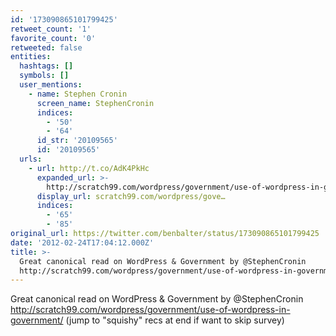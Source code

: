 ```yaml
---
id: '173090865101799425'
retweet_count: '1'
favorite_count: '0'
retweeted: false
entities:
  hashtags: []
  symbols: []
  user_mentions:
    - name: Stephen Cronin
      screen_name: StephenCronin
      indices:
        - '50'
        - '64'
      id_str: '20109565'
      id: '20109565'
  urls:
    - url: http://t.co/AdK4PkHc
      expanded_url: >-
        http://scratch99.com/wordpress/government/use-of-wordpress-in-government/
      display_url: scratch99.com/wordpress/gove…
      indices:
        - '65'
        - '85'
original_url: https://twitter.com/benbalter/status/173090865101799425
date: '2012-02-24T17:04:12.000Z'
title: >-
  Great canonical read on WordPress & Government by @StephenCronin
  http://scratch99.com/wordpress/government/use-of-wordpress-in-government/…
---
```


Great canonical read on WordPress & Government by @StephenCronin http://scratch99.com/wordpress/government/use-of-wordpress-in-government/ (jump to "squishy" recs at end if want to skip survey)